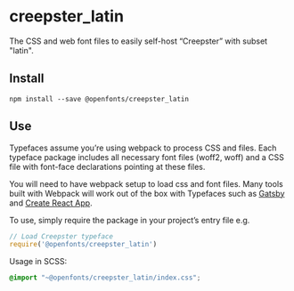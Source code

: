 
# creepster_latin

The CSS and web font files to easily self-host “Creepster” with subset "latin".

## Install

`npm install --save @openfonts/creepster_latin`

## Use

Typefaces assume you’re using webpack to process CSS and files. Each typeface
package includes all necessary font files (woff2, woff) and a CSS file with
font-face declarations pointing at these files.

You will need to have webpack setup to load css and font files. Many tools built
with Webpack will work out of the box with Typefaces such as [Gatsby](https://github.com/gatsbyjs/gatsby)
and [Create React App](https://github.com/facebookincubator/create-react-app).

To use, simply require the package in your project’s entry file e.g.

```javascript
// Load Creepster typeface
require('@openfonts/creepster_latin')
```

Usage in SCSS:
```scss
@import "~@openfonts/creepster_latin/index.css";
```
